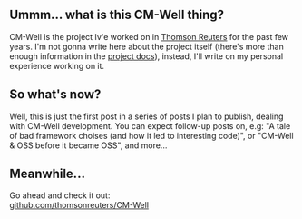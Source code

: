## Ummm... what is this CM-Well thing?
CM-Well is the project Iv'e worked on in [Thomson Reuters](https://twitter.com/thomsonreuters) for the past few years. I'm not gonna write here about the project itself (there's more than enough information in the [project docs](https://github.com/thomsonreuters/CM-Well/blob/master/server/cmwell-docs/cmwell-infodocs/CM-Well.RootTOC.md)), instead, I'll write on my personal experience working on it.

## So what's now?
Well, this is just the first post in a series of posts I plan to publish, dealing with CM-Well development. You can expect follow-up posts on, e.g: "A tale of bad framework choises (and how it led to interesting code)", or "CM-Well & OSS before it became OSS", and more...

## Meanwhile...
Go ahead and check it out: \
[github.com/thomsonreuters/CM-Well](https://github.com/thomsonreuters/CM-Well)
